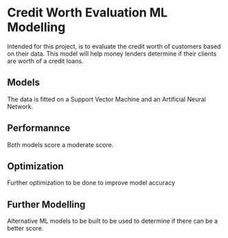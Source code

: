 # Credit Worth Evaluation ML Modelling

Intended for this project, is to evaluate the credit worth of customers based on their data.
This model will help money lenders determine if their clients are worth of a credit loans.

## Models

The data is fitted on a Support Vector Machine and an Artificial Neural Network.

## Performannce

Both models score a moderate score.

## Optimization

Further optimization to be done to improve model accuracy

## Further Modelling

Alternative ML models to be built to be used to determine if there can be a better score.
